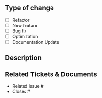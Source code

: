 ## Type of change

- [ ] Refactor
- [ ] New feature
- [ ] Bug fix
- [ ] Optimization
- [ ] Documentation Update

## Description

<!--- Describe your changes in detail -->

## Related Tickets & Documents

- Related Issue #
- Closes #
